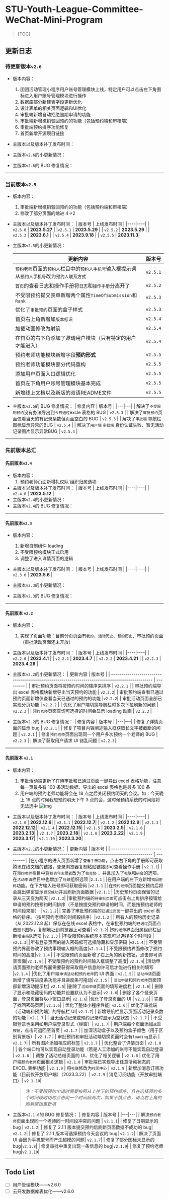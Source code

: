 # STU-Youth-League-Committee-WeChat-Mini-Program

> [TOC]

## 更新日志

### **待更新版本**`v2.6`

- 版本内容：
  1. 团团活动管理小程序用户账号管理模块上线，特定用户可以点击左下角图标进入用户账号管理模块进行操作
  2. 数据库部分新建表字段更新优化
  3. 设计表单的相关页面逻辑和UI优化
  4. 审批端新增自动拒绝逾期申请的功能
  5. 审批端新增撤销驳回预约的功能（包括预约端和审核端）
  6. 审批端预约排序功能修复
  7. 首页新增开源项目链接
- 主版本以及版本补丁发布时间：

- 主版本`v2.6`的小更新情况：

- 主版本`v2.6`的 BUG 修复情况：

---

### **当前版本**`v2.5`

- 版本内容：
  1. 审批端新增撤销驳回预约的功能（包括预约端和审核端）
  2. 修改了部分页面的缩进 4->2
- 主版本以及版本补丁发布时间：
  | 版本号 | 上线发布时间 |
  |----|----|
  | `v2.5.0` | **2023.5.27** |
  |`v2.5.1` | **2023.5.29** |
  | `v2.5.2` | **2023.5.29** |
  | `v2.5.3` | **2023.6.1** |
  | `v2.5.4` | **2023.9.18** |
  | `v2.5.5` | **2023.11.3**|
- 主版本`v2.5`的小更新情况：

  | 更新内容                                                                                       | 版本号    |
  | ---------------------------------------------------------------------------------------------- | --------- |
  | `预约老师`页面的`预约人`栏目中的`预约人手机号`输入框提示词从`预约人手机号`改为`预约人联系方式` | `v2.5.1`  |
  | `首页`的查看日志和操作手册将`日志`和`操作手册`分离开了                                         | `v2.5.2`  |
  | 不受限预约提交表单新增两个属性`TimeOfSubmission`和`Rank`                                       | `v2.5.3` |
  | 优化了`审批预约`页面的盒子样式                                                                 | `v2.5.3` |
  | 首页右上角新增加`版本标识`                                                                     | `v2.5.4` |
  | 加载动画修改为射箭                                                                             | `v2.5.4` |
  | 在首页的右下角添加了邀请用户模块（只有特定的用户才能进入） | `v2.5.4` |
  | 预约老师功能模块新增字段**预约形式** | `v2.5.5`|
  | 预约老师功能模块部分代码重构 | `v2.5.5`|
  | 添加用户页面入口逻辑优化 | `v2.5.5`|
  | 首页左下角用户账号管理模块基本完成 | `v2.5.5` |
   新增线上文档以及新版的双语README文件 |  `v2.5.5` |

- 主版本`v2.5`的 BUG 修复情况：
  | 修复内容 | 版本号 |
  |---|---|
  | 解决了`不受限制预约`没有办法导出到`今日通过`excle 表格的 BUG | `v2.5.3` |
  | 解决了`审批预约`页面仅看当天的有记录条数但页面空白的 BUG | `v2.5.3` |
  | 解决了`审批端` 导航栏图标显示异常的BUG | `v2.5.4` |
  | 解决了`用户端` `审批端` 身份认证失败、暂无活动记录图片显示异常BUG | `v2.5.4` |
---

### 先前版本总汇

#### **先前版本**`v2.4`

- 版本内容：
  1. 预约老师页面新增礼仪队`组织归属选项
- 主版本以及版本补丁发布时间：
  | 版本号 | 上线发布时间 |
  |----|----|
  | `v2.4.0` | **2023.5.12** |
- 主版本`v2.4`的小更新情况：
- 主版本`v2.4`的 BUG 修复情况：

---

#### **先前版本**`v2.3`

- 版本内容：
  1. 新增自制组件 loading
  2. 不受限预约模块正式启用
  3. 调整了进入详情页面的逻辑
- 主版本以及版本补丁发布时间：
  | 版本号 | 上线发布时间 |
  |----|----|
  | `v2.3.0` | **2023.5.6** |

- 主版本`v2.3`的小更新情况：
- 主版本`v2.3`的 BUG 修复情况：

---

#### **先前版本** `v2.2`

- 版本内容：
  1. 实现了页面功能：目前分页页面有`我的`、`活动历史`、`预约历史`、审批预约页面（审批活动页面还未开放）
- 主版本以及版本补丁发布时间：
  | 版本号 | 上线发布时间 |
  |----|----|
  | `v2.2.0` | **2023.4.1** |
  | `v2.2.1` | **2023.4.7** |
  | `v2.2.2` | **2023.4.21** |
  | `v2.2.3` | **2023.4.28** |

- 主版本`v2.2`的小更新情况：
  | 更新内容 | 版本号 |
  | ---------------------------------------------------------------------------------------------- | --------- |
  | 审批预约页面将按预约时间的降序来排序 | `v2.2.1` |
  | 审批预约端导出 excel 表格模块新增导出当天预约的功能 | `v2.2.2`|
  | 审批预约端查看已通过预约页面新增仅查看当天已通过的预约的功能 |`v2.2.2`|
  | 审批活动页面全部已实现分页功能 | `v2.2.2` |
  | 优化了用户端切换导航栏时多次下拉刷新的问题 | `v2.2.3` |
  | `预约老师`页面查询可选择的时间会显示 loading 动画 | `v2.2.3` |

- 主版本`v2.2`的 BUG 修复情况：
  | 修复内容 | 版本号 |
  |---|---|
  | 修复了详情页面的显示 bug | `v2.2.1` |
  | 修复了项目内容阐述输入框获取长文字被截断的问题 | `v2.2.1` |
  | 修复`预约老师`页面出现同一个用户多次预约一个老师的 BUG | `v2.2.3` |
  | 解决了获取用户请求 UI 错乱问题 | `v2.2.3`|

---

#### **先前版本** `v2.1`

- 版本内容：
  1. 审批活动端更新了在待审批和已通过页面一键导出 excel 表格功能，注意每一页最多有 100 条活动数据，导出的 excel 表格也是最多 100 条
  2. 用户端的预约老师功能将会在 18 点之后关闭预约明天的会议。如：今天晚上 19 点的时候我想预约明天下午 3 点的会，这时候预约系统的时间段将无法选中 ![img](https://docimg6.docs.qq.com/image/AgAABuh2sxt1TIIuP2xGbpvOI8rGLEBc.png?imageMogr2/thumbnail/1600x%3E/ignore-error/1)
- 主版本以及版本补丁发布时间：
  | 版本号 | 上线发布时间 |
  |----|----|
  | `v2.1.0` | **2022.12.6**|
  | `v2.1.1` | **2022.12.7**|
  | `v2.1.2` | **2022.12.9**|
  | `v2.1.3` | **2022.12.12**|
  | `v2.1.4` | **2022.12.15**|
  | `v2.1.5` | **2023.2.5**|
  | `v2.1.6` | **2023.2.13**|
  | `v2.1.7` | **2023.2.18**|
  | `v2.1.8` | **2023.2.22**|
  | `v2.1.9` | **2023.3.17**|
  | `v2.1.10` | **2023.3.20**|

- 主版本`v2.1`的小更新情况：
  | 更新内容 | 版本号 |
  | ---------------------------------------------------------------------------------------------- | --------- |
  |在小程序的进入页面新增了`查看手册功能`，点击右下角的手册即可获取腾讯在线文档的链接，登录浏览器复制粘贴链接即可查看操作手册 | `v2.1.1`|
  |在`预约老师`栏目中将`校青年志愿者`改为了`校青协` ，并且加入了`社联`和`研会`的选项。在`活动申请`栏目中也增加了`社联`组织选项 |`2.1.1` |
  |在用户端的左下方新增`找回密码`功能。在下方输入账号即可获取密码 |`v2.1.1` |
  |在`预约老师`页面提交预约后将会跳出弹窗显示`提交成功`并且刷新页面数据 |`v2.1.1` |
  |历史预约页面保留的记录从三天变为两天 |`v2.1.2`|
  |审批预约端的`待审批页面`可点击右上角排序按钮给申请的预约按预约时间排序（不是按提交预约申请的时间，而是按预约老师的时间段来排） | `v2.1.2`|
  | 完善了审批预约端的`已通过页面`一键导出的 excel 表格的排序。（按照预约老师的时间段排序）|`v2.1.2` |
  | 所有人的预约历史记录（从 2022.12.8 起）保存在在线 excel 表格中，在审批预约端的`已通过`页面点击`图书`图标，复制地址到浏览器上可查看| `v2.1.2`|
  |`预约老师`界面归属组织栏目新增`主持队`选项 |`v2.1.3` |
  |不受限预约系统基本实现可以选择多个时间段 | `v2.1.3`|
  |所有登录页面的输入密码框可选择隐藏和显示密码 |`v2.1.4`|
  | 不受限预约界面修改了预约事项输入框的高度|`v2.1.4` |
  | 不受限预约界面修改了预约时间的高度|`v2.1.4` |
  | 不受限预约页面新增了右上角的刷新按钮，点击即可清空页面|`v2.1.4` |
  | 不受限预约的预约时间输入框调整了高度| `v2.1.4`|
  |活动申请页面预约老师界面需要获得采取用户信息的许可后才能进行相关的填写 |`v2.1.4` |
  |优化了用户端`申请活动`和`预约老师`的 UI 界面 | `v2.1.5`|
  | `活动申请`页面新增了填写进度条功能并且进度条可拖动|`v2.1.5` |
  | `活动申请`和`预约老师`页面顶部新增滚动提示栏| `v2.1.5`|
  |删除了`活动申请`页面的填写进度栏 | `v2.1.6`|
  | 删除了显示和隐藏密码的功能并设置默认为不显示| `v2.1.6`|
  | 删除了各个登录页面，登录页面将以小窗口显示| `v2.1.6`|
  |优化了登录页面的 UI | `v2.1.6`|
  | 完善了找回密码页面| `v2.1.6`|
  | 优化了整体小程序性能| `v2.1.6`|
  | 优化了审批端（活动端和预约端）的导航栏 UI| `v2.1.7`|
  | 新增导航栏显示页面活动记录条数的功能 | `v2.1.7` |
  | 当无活动记录或预约记录时显示为空状态 | `v2.1.7` |
  | 不受限登录也采用如用户端登录形式（弹窗）| `v2.1.7`|
  | 用户端每个页面添加`返回按钮`，点击可退回至首页 | `v2.1.7` |
  | 加深活动盒子以及预约盒子颜色（用于区别背景板）| `v2.1.7` |
  | 审批预约和审批活动端切换页面时会有`loading`显示 | `v2.1.7`|
  | 所有图片添加相应的标签 | `v2.1.7` |
  | 优化整合了详情页面 | `v2.1.8` |
  | 各个端口均可以实现自动登录功能（若是人工添加的账号不能实现自动登录 | `v2.1.8` |
  | 调整了活动总结页面的 UI、优化了相关逻辑 | `v2.1.8`
  | 优化了用户端`预约老师`页面相关逻辑 | `v2.1.8`
  | 审批端已实现导出任意活动状态的 EXCEL 表格功能 | `v2.1.9`
  | 将`社联`修改为`社团中心` | `v2.1.9`
  | 新增加消息订阅功能（目前仅开放用户端）（2023.3.22）| `v2.1.9`
  | 消息订阅功能（开放审批端口）| `v2.1.10`|

  > _注：不受限预约申请时需要按照从上往下的预约顺序，且在选择预约多个时间段时切勿点击同一个时间段两次，如果不慎点击，请点右上角的刷新按钮重新填_

- 主版本`v2.1.0`的 BUG 修复情况：
  | 修复内容 | 版本号 |
  |---|---|
  | 解决`预约老师`页面出现同一个老师同一时间段冲突的问题 | `v2.1.1`|
  | 修复了日期显示的 bug | `v2.1.2`|
  | 修复了 2.1.1 版本提交预约后刷新页面数据不成功的 bug| `v2.1.2`|
  | 修复了 2.1.1 版本可选择预约今天会议的 bug| `v2.1.2`|
  | 解决了页面 UI 会因为手机型号而产生超模的问题| `v2.1.7`|
  | 修复了部分图标未显示的 bug|`v2.1.8`|
  | 修复审批中重复出现一条信息的 bug|`v2.1.9`|
  | 修复了预约老师 bug|`v2.1.10`|



---

## Todo List

- [ ] 用户管理模块——v2.6.0
- [ ] 云开发数据库表优化——v2.6.0
